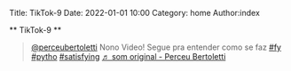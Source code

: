 Title: TikTok-9
Date: 2022-01-01 10:00
Category: home
Author:index

** TikTok-9 **

<blockquote class="tiktok-embed" cite="https://www.tiktok.com/@perceubertoletti/video/7048701570363460869" data-video-id="7048701570363460869" style="max-width: 605px;min-width: 325px;" > <section> <a target="_blank" title="@perceubertoletti" href="https://www.tiktok.com/@perceubertoletti">@perceubertoletti</a> Nono Video! Segue pra entender como se faz <a title="fy" target="_blank" href="https://www.tiktok.com/tag/fy">#fy</a> <a title="pytho" target="_blank" href="https://www.tiktok.com/tag/pytho">#pytho</a> <a title="satisfying" target="_blank" href="https://www.tiktok.com/tag/satisfying">#satisfying</a> <a target="_blank" title="♬ som original - Perceu Bertoletti" href="https://www.tiktok.com/music/som-original-7048701543725484805">♬ som original - Perceu Bertoletti</a> </section> </blockquote> <script async src="https://www.tiktok.com/embed.js"></script>